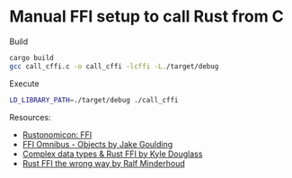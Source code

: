 # Manual FFI setup to call Rust from C

Build

```sh
cargo build
gcc call_cffi.c -o call_cffi -lcffi -L./target/debug

```

Execute

```sh
LD_LIBRARY_PATH=./target/debug ./call_cffi
```

Resources:

- [Rustonomicon: FFI](https://doc.rust-lang.org/nomicon/ffi.html)
- [FFI Omnibus - Objects by Jake Goulding](http://jakegoulding.com/rust-ffi-omnibus/objects/)
- [Complex data types & Rust FFI by Kyle Douglass](http://kmdouglass.github.io/posts/complex-data-types-and-the-rust-ffi/)
- [Rust FFI the wrong way by Ralf Minderhoud](https://www.ralphminderhoud.com/blog/rust-ffi-wrong-way/)
